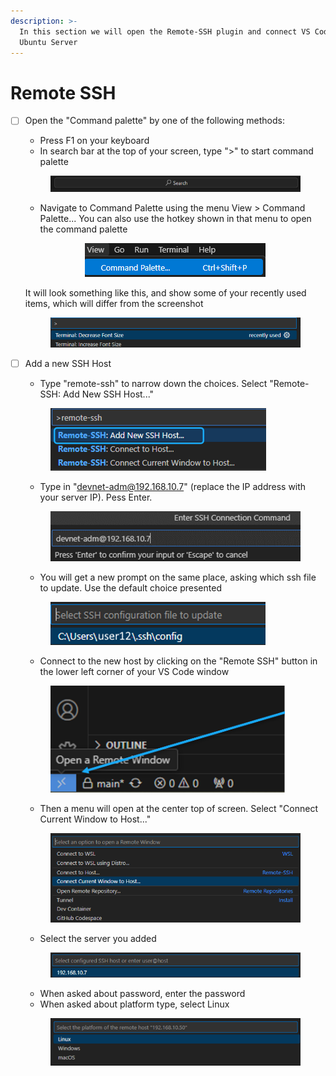 ```yaml
---
description: >-
  In this section we will open the Remote-SSH plugin and connect VS Code to the
  Ubuntu Server
---
```


# Remote SSH

*   [ ] Open the "Command palette" by one of the following methods:

    * Press F1 on your keyboard
    * In search bar at the top of your screen, type ">" to start command palette

    <div align="center"><figure><img src="../../.gitbook/assets/image (2) (1) (1) (1) (1) (1).png" alt=""><figcaption></figcaption></figure></div>

    * Navigate to Command Palette using the menu View > Command Palette... You can also use the hotkey shown in that menu to open the command palette

    <div align="center"><figure><img src="../../.gitbook/assets/image (3) (1) (1) (1) (1).png" alt=""><figcaption></figcaption></figure></div>

    It will look something like this, and show some of your recently used items, which will differ from the screenshot

    <div align="center"><figure><img src="../../.gitbook/assets/image (1) (1) (1) (1) (1) (1).png" alt=""><figcaption></figcaption></figure></div>
*   [ ] Add a new SSH Host

    * Type "remote-ssh" to narrow down the choices. Select "Remote-SSH: Add New SSH Host..."

    <figure><img src="../../.gitbook/assets/image (5) (1).png" alt="" width="345"><figcaption></figcaption></figure>

    * Type in "devnet-adm@192.168.10.7" (replace the IP address with your server IP). Pess Enter.

    <figure><img src="../../.gitbook/assets/image (7) (1).png" alt="" width="491"><figcaption></figcaption></figure>

    * You will get a new prompt on the same place, asking which ssh file to update. Use the default choice presented

    <figure><img src="../../.gitbook/assets/image (8) (1).png" alt=""><figcaption></figcaption></figure>

    * Connect to the new host by clicking on the "Remote SSH" button in the lower left corner of your VS Code window

    <figure><img src="../../.gitbook/assets/image (9) (1).png" alt="" width="375"><figcaption></figcaption></figure>

    * Then a menu will open at the center top of screen. Select "Connect Current Window to Host..."

    <figure><img src="../../.gitbook/assets/image (10) (1).png" alt=""><figcaption></figcaption></figure>

    * Select the server you added

    <figure><img src="../../.gitbook/assets/image (11) (1).png" alt=""><figcaption></figcaption></figure>

    * When asked about password, enter the password
    * When asked about platform type, select Linux

    <figure><img src="../../.gitbook/assets/image (12) (1).png" alt="" width="563"><figcaption></figcaption></figure>

